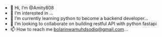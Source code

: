 - 👋 Hi, I’m @Amity808
- 👀 I’m interested in ...
- 🌱 I’m currently learning python to become a backend developer...
- 💞️ I’m looking to collaborate on building restful API with python fastapi 
- 📫 How to reach me bolarinwamuhdsodiq@gmail.com...

<!---
Amity808/Amity808 is a ✨ special ✨ repository because its `README.md` (this file) appears on your GitHub profile.
You can click the Preview link to take a look at your changes.
--->
